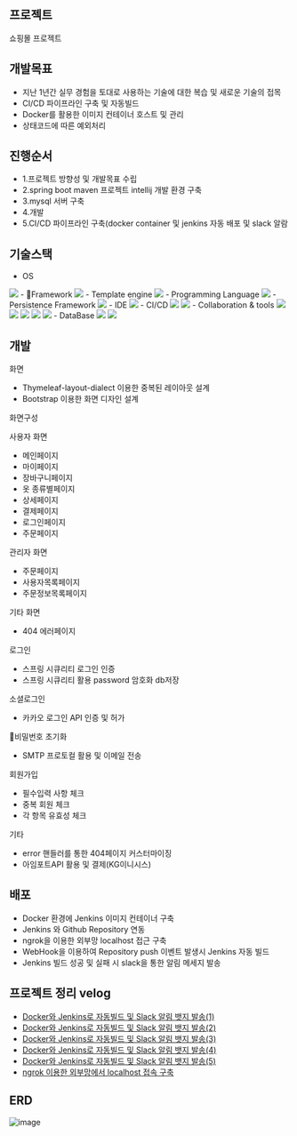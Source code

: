 
## 프로젝트

쇼핑몰 프로젝트


## 개발목표

- 지난 1년간 실무 경험을 토대로 사용하는 기술에 대한 복습 및 새로운 기술의 접목
- CI/CD 파이프라인 구축 및 자동빌드
- Docker를 활용한 이미지 컨테이너 호스트 및 관리  
- 상태코드에 따른 예외처리

## 진행순서
- 1.프로젝트 방향성 및 개발목표 수립
- 2.spring boot maven 프로젝트 intellij 개발 환경 구축
- 3.mysql 서버 구축
- 4.개발
- 5.CI/CD 파이프라인 구축(docker container 및 jenkins 자동 배포 및 slack 알람

## 기술스택
- OS
<img src="https://img.shields.io/badge/mac OS-000000?style=for-the-badge&logo=mac&logoColor=white">
- Framework
<img src="https://img.shields.io/badge/SpringBoot-6DB33F?style=for-the-badge&logo=SpringBoot&logoColor=white">
- Template engine
<img src="https://img.shields.io/badge/Thymeleaf-005F0F?style=for-the-badge&logo=Thymeleaf&logoColor=white"> 
- Programming Language
<img src="https://img.shields.io/badge/JAVA-007396?style=for-the-badge&logo=JAVA&logoColor=white"> 
- Persistence Framework 
    <img src="https://img.shields.io/badge/Jpa-007396?style=for-the-badge&logo=Jpa&logoColor=white">
- IDE
 <img src="https://img.shields.io/badge/intellj IDEA-000000?style=for-the-badge&logo=IntelliJ IDEA&logoColor=white">
- CI/CD
 <img src="https://img.shields.io/badge/DOCKER-2496ED?style=for-the-badge&logo=Docker&logoColor=white">  <img src="https://img.shields.io/badge/jenkins-D24939?style=for-the-badge&logo=Jenkins&logoColor=white">
 - Collaboration & tools
 <img src="https://img.shields.io/badge/GIT-D24939?style=for-the-badge&logo=GIT&logoColor=white"> <img src="https://img.shields.io/badge/GITHUB-181717?style=for-the-badge&logo=GITHUB&logoColor=white"> <img src="https://img.shields.io/badge/SLACK-4A154B?style=for-the-badge&logo=SLACK&logoColor=white">
<img src="https://img.shields.io/badge/postman-FF6C37?style=for-the-badge&logo=postman&logoColor=white"> <img src="https://img.shields.io/badge/ngrok-1F1E37?style=for-the-badge&logo=ngrok&logoColor=white"> 
- DataBase
<img src="https://img.shields.io/badge/mysql-4479A1?style=for-the-badge&logo=mysql&logoColor=white"> <img src="https://img.shields.io/badge/h2-1F1E37?style=for-the-badge&logo=h2&logoColor=white">

## 개발

화면
- Thymeleaf-layout-dialect 이용한 중복된 레이아웃 설계
- Bootstrap 이용한 화면 디자인 설계

화면구성

 사용자 화면                                            
 - 메인페이지                                        
- 마이페이지
- 장바구니페이지
- 옷 종류별페이지
- 상세페이지
- 결제페이지
- 로그인페이지
- 주문페이지

관리자 화면
- 주문페이지
- 사용자목록페이지
- 주문정보목록페이지

기타 화면
- 404 에러페이지



로그인
- 스프링 시큐리티 로그인 인증
- 스프링 시큐리티 활용 password 암호화 db저장

소셜로그인
- 카카오 로그인 API 인증 및 허가

비밀번호 초기화
- SMTP 프로토컬 활용 및 이메일 전송

회원가입
- 필수입력 사항 체크
- 중복 회원 체크
- 각 항목 유효성 체크

기타
- error 핸들러를 통한 404페이지 커스터마이징
- 아임포트API 활용 및 결제(KG이니시스)

## 배포

- Docker 환경에 Jenkins 이미지 컨테이너 구축
- Jenkins 와 Github Repository 연동
- ngrok을 이용한 외부망 localhost 접근 구축
- WebHook을 이용하여 Repository push 이벤트 발생시 Jenkins 자동 빌드
- Jenkins 빌드 성공 및 실패 시 slack을 통한 알림 메세지 발송
 
 ## 프로젝트 정리 velog

- [Docker와 Jenkins로 자동빌드 및 Slack 알림 뱃지 발송(1)](https://yjkim-dev.tistory.com/11)
- [Docker와 Jenkins로 자동빌드 및 Slack 알림 뱃지 발송(2)](https://yjkim-dev.tistory.com/12) 
- [Docker와 Jenkins로 자동빌드 및 Slack 알림 뱃지 발송(3)](https://yjkim-dev.tistory.com/13)
- [Docker와 Jenkins로 자동빌드 및 Slack 알림 뱃지 발송(4)](https://yjkim-dev.tistory.com/14)
- [Docker와 Jenkins로 자동빌드 및 Slack 알림 뱃지 발송(5)](https://yjkim-dev.tistory.com/15)
- [ngrok 이용한 외부망에서 localhost 접속 구축](https://yjkim-dev.tistory.com/16)


## ERD
![image](https://user-images.githubusercontent.com/73875312/149170340-6f469c3d-02fd-4e64-8e75-397abc33a1a8.png)








